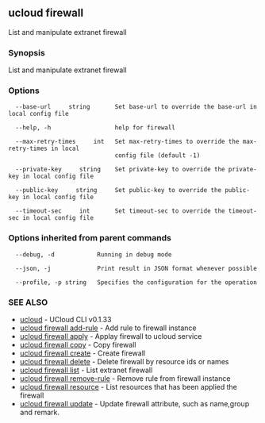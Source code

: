 ## ucloud firewall

List and manipulate extranet firewall

### Synopsis

List and manipulate extranet firewall

### Options

```
  --base-url     string       Set base-url to override the base-url in local config file 

  --help, -h                  help for firewall 

  --max-retry-times     int   Set max-retry-times to override the max-retry-times in local
                              config file (default -1) 

  --private-key     string    Set private-key to override the private-key in local config file 

  --public-key     string     Set public-key to override the public-key in local config file 

  --timeout-sec     int       Set timeout-sec to override the timeout-sec in local config file 

```

### Options inherited from parent commands

```
  --debug, -d            Running in debug mode 

  --json, -j             Print result in JSON format whenever possible 

  --profile, -p string   Specifies the configuration for the operation 

```

### SEE ALSO

* [ucloud](cli/cmd/ucloud)	 - UCloud CLI v0.1.33
* [ucloud firewall add-rule](cli/cmd/ucloud/firewall/add-rule)	 - Add rule to firewall instance
* [ucloud firewall apply](cli/cmd/ucloud/firewall/apply)	 - Applay firewall to ucloud service
* [ucloud firewall copy](cli/cmd/ucloud/firewall/copy)	 - Copy firewall
* [ucloud firewall create](cli/cmd/ucloud/firewall/create)	 - Create firewall
* [ucloud firewall delete](cli/cmd/ucloud/firewall/delete)	 - Delete firewall by resource ids or names
* [ucloud firewall list](cli/cmd/ucloud/firewall/list)	 - List extranet firewall
* [ucloud firewall remove-rule](cli/cmd/ucloud/firewall/remove-rule)	 - Remove rule from firewall instance
* [ucloud firewall resource](cli/cmd/ucloud/firewall/resource)	 - List resources that has been applied the firewall
* [ucloud firewall update](cli/cmd/ucloud/firewall/update)	 - Update firewall attribute, such as name,group and remark.

